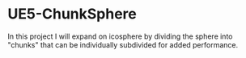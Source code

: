 # UE5-ChunkSphere
In this project I will expand on icosphere by dividing the sphere into "chunks" that can be individually subdivided for added performance.
